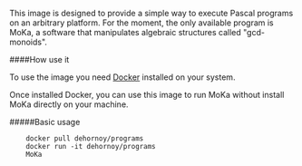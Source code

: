 This image is designed to provide a simple way to execute Pascal programs on an arbitrary platform.
For the moment, the only available program is MoKa, a software that manipulates algebraic structures
called "gcd-monoids".

####How use it

To use the image you need [Docker](http://docker.io) installed on your system.

Once installed Docker, you can use this image to run MoKa without install MoKa directly on your machine.

#####Basic usage

        docker pull dehornoy/programs
        docker run -it dehornoy/programs
        MoKa

